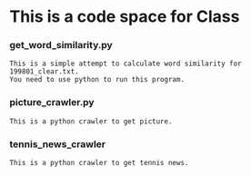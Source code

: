# This is a code space for Class

### get_word_similarity.py

    This is a simple attempt to calculate word similarity for 199801_clear.txt.
    You need to use python to run this program.
  
### picture_crawler.py
    This is a python crawler to get picture.

### tennis_news_crawler
    This is a python crawler to get tennis news.
